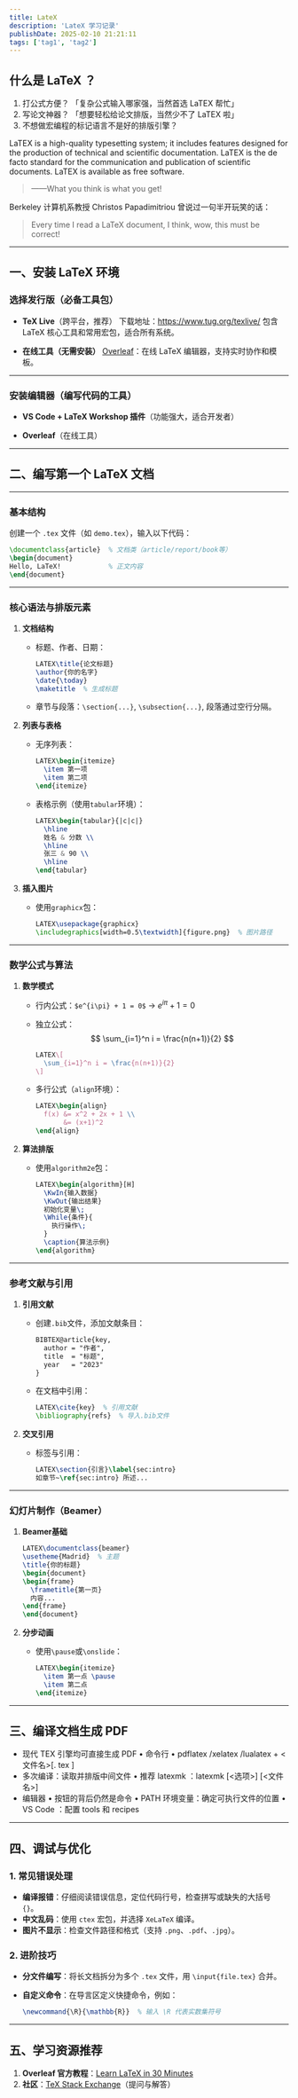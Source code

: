 ```yaml
---
title: LateX
description: 'LateX 学习记录'
publishDate: 2025-02-10 21:21:11
tags: ['tag1', 'tag2']
---
```


## 什么是 LaTeX ？

1.  打公式方便？
「复杂公式输入哪家强，当然首选 LaTEX 帮忙」
2. 写论文神器？
「想要轻松给论文排版，当然少不了 LaTEX 啦」
3. 不想做宏编程的标记语言不是好的排版引擎？

LaTEX is a high-quality typesetting system; it includes features designed for the production of technical and scientific documentation. LaTEX is the de facto standard for the communication and publication of scientific documents. LaTEX is available as free software.

> ——What you think is what you get!

Berkeley 计算机系教授 Christos Papadimitriou 曾说过一句半开玩笑的话：

> Every time I read a LaTeX document, I think, wow, this must be correct!

---

## 一、安装 LaTeX 环境

###  **选择发行版（必备工具包）**

- **TeX Live**（跨平台，推荐）
  下载地址：https://www.tug.org/texlive/
  包含 LaTeX 核心工具和常用宏包，适合所有系统。

- **在线工具（无需安装）**
  [Overleaf](https://www.overleaf.com/)：在线 LaTeX 编辑器，支持实时协作和模板。

------

###  **安装编辑器（编写代码的工具）**

- **VS Code + LaTeX Workshop 插件**（功能强大，适合开发者）

- **Overleaf**（在线工具）

------

## 二、编写第一个 LaTeX 文档

---

###  **基本结构**

创建一个 `.tex` 文件（如 `demo.tex`），输入以下代码：

```latex
\documentclass{article}  % 文档类（article/report/book等）
\begin{document}
Hello, LaTeX!            % 正文内容
\end{document}
```

------

### **核心语法与排版元素**

1. **文档结构**

   - 标题、作者、日期：

     ```latex
     LATEX\title{论文标题}
     \author{你的名字}
     \date{\today}
     \maketitle  % 生成标题
     ```

   - 章节与段落：`\section{...}`, `\subsection{...}`, 段落通过空行分隔。

2. **列表与表格**

   - 无序列表：

     ```latex
     LATEX\begin{itemize}
       \item 第一项
       \item 第二项
     \end{itemize}
     ```

   - 表格示例（使用`tabular`环境）：

     ```latex
     LATEX\begin{tabular}{|c|c|}
       \hline
       姓名 & 分数 \\
       \hline
       张三 & 90 \\
       \hline
     \end{tabular}
     ```

3. **插入图片**

   - 使用`graphicx`包：

     ```latex
     LATEX\usepackage{graphicx}
     \includegraphics[width=0.5\textwidth]{figure.png}  % 图片路径
     ```

---

###  **数学公式与算法**

1. **数学模式**

   - 行内公式：`$e^{i\pi} + 1 = 0$` → $e^{i\pi} + 1 = 0$

   - 独立公式：
   $$
       \sum_{i=1}^n i = \frac{n(n+1)}{2}
   $$

     ```latex
     LATEX\[
       \sum_{i=1}^n i = \frac{n(n+1)}{2}
     \]
     ```

   - 多行公式（`align`环境）：

     ```latex
     LATEX\begin{align}
       f(x) &= x^2 + 2x + 1 \\
            &= (x+1)^2
     \end{align}
     ```

2. **算法排版**

   - 使用`algorithm2e`包：

     ```latex
     LATEX\begin{algorithm}[H]
       \KwIn{输入数据}
       \KwOut{输出结果}
       初始化变量\;
       \While{条件}{
         执行操作\;
       }
       \caption{算法示例}
     \end{algorithm}
     ```

---

### 参考文献与引用

1. **引用文献**

   - 创建`.bib`文件，添加文献条目：

     ```latex
     BIBTEX@article{key,
       author = "作者",
       title  = "标题",
       year   = "2023"
     }
     ```

   - 在文档中引用：

     ```latex
     LATEX\cite{key}  % 引用文献
     \bibliography{refs}  % 导入.bib文件
     ```

2. **交叉引用**

   - 标签与引用：

     ```latex
     LATEX\section{引言}\label{sec:intro}
     如章节~\ref{sec:intro} 所述...
     ```

---

### **幻灯片制作（Beamer）**

1. **Beamer基础**

   ```latex
   LATEX\documentclass{beamer}
   \usetheme{Madrid}  % 主题
   \title{你的标题}
   \begin{document}
   \begin{frame}
     \frametitle{第一页}
     内容...
   \end{frame}
   \end{document}
   ```

2. **分步动画**

   - 使用`\pause`或`\onslide`：

     ```latex
     LATEX\begin{itemize}
       \item 第一点 \pause
       \item 第二点
     \end{itemize}
     ```

------

## 三、编译文档生成 PDF

- 现代 TEX 引擎均可直接生成 PDF
  • 命令行
  • pdflatex /xelatex /lualatex + <文件名>[. tex ]
-  多次编译：读取并排版中间文件
  • 推荐 latexmk ：latexmk [<选项>] [<文件名>]
- 编辑器
  • 按钮的背后仍然是命令
  • PATH 环境变量：确定可执行文件的位置
  • VS Code ：配置 tools 和 recipes

------

## 四、调试与优化

### 1. **常见错误处理**

- **编译报错**：仔细阅读错误信息，定位代码行号，检查拼写或缺失的大括号 `{}`。
- **中文乱码**：使用 `ctex` 宏包，并选择 `XeLaTeX` 编译。
- **图片不显示**：检查文件路径和格式（支持 `.png`、`.pdf`、`.jpg`）。

### 2. **进阶技巧**

- **分文件编写**：将长文档拆分为多个 `.tex` 文件，用 `\input{file.tex}` 合并。

- **自定义命令**：在导言区定义快捷命令，例如：

  ```latex
  \newcommand{\R}{\mathbb{R}}  % 输入 \R 代表实数集符号
  ```

------

## 五、学习资源推荐

1. **Overleaf 官方教程**：[Learn LaTeX in 30 Minutes](https://www.overleaf.com/learn/latex/Learn_LaTeX_in_30_minutes)
2. **社区**：[TeX Stack Exchange](https://tex.stackexchange.com/)（提问与解答）
